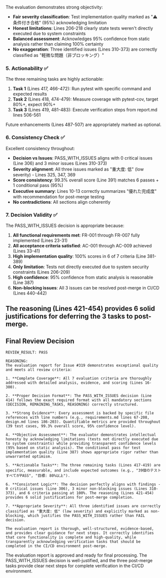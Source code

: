 The evaluation demonstrates strong objectivity:
- **Fair severity classification**: Test implementation quality marked as "⚠️ 条件付き合格" (95%) acknowledging limitation
- **Honest limitations**: Lines 206-218 clearly state tests weren't directly executed due to system constraints
- **Balanced assessment**: Acknowledges 95% confidence from static analysis rather than claiming 100% certainty
- **No exaggeration**: Three identified issues (Lines 310-373) are correctly classified as "軽微な問題（非ブロッキング）"

### 5. Actionability ✅

The three remaining tasks are highly actionable:
1. **Task 1** (Lines 417, 466-472): Run pytest with specific command and expected results
2. **Task 2** (Lines 418, 474-479): Measure coverage with pytest-cov, target 80%+, expect 90%+
3. **Task 3** (Lines 419, 481-483): Execute verification steps from report.md lines 506-561

Future enhancements (Lines 487-507) are appropriately marked as optional.

### 6. Consistency Check ✅
Excellent consistency throughout:
- **Decision vs Issues**: PASS_WITH_ISSUES aligns with 0 critical issues (Line 306) and 3 minor issues (Lines 310-373)
- **Severity alignment**: All three issues marked as "重大度: 低" (low severity) - Lines 325, 347, 369
- **Score consistency**: 99.3% overall score (Line 391) matches 6 passes + 1 conditional pass (95%)
- **Executive summary**: Lines 10-13 correctly summarizes "優れた完成度" with recommendation for post-merge testing
- **No contradictions**: All sections align coherently

### 7. Decision Validity ✅

The PASS_WITH_ISSUES decision is appropriate because:
1. **All functional requirements met**: FR-001 through FR-007 fully implemented (Lines 23-31)
2. **All acceptance criteria satisfied**: AC-001 through AC-009 achieved (Lines 33-41)
3. **High implementation quality**: 100% scores in 6 of 7 criteria (Line 381-389)
4. **Only limitation**: Tests not directly executed due to system security constraints (Lines 206-209)
5. **High confidence**: 95% confidence from static analysis is reasonable (Line 387)
6. **Non-blocking issues**: All 3 issues can be resolved post-merge in CI/CD (Lines 440-442)

The reasoning (Lines 421-454) provides 6 solid justifications for deferring the 3 tasks to post-merge.
---

## Final Review Decision

```
REVIEW_RESULT: PASS

REASONING:
The evaluation report for Issue #319 demonstrates exceptional quality and meets all review criteria:

1. **Complete Coverage**: All 7 evaluation criteria are thoroughly addressed with detailed analysis, evidence, and scoring (Lines 16-300).

2. **Proper Decision Format**: The PASS_WITH_ISSUES decision (Line 414) follows the exact required format with all mandatory sections (DECISION, REMAINING_TASKS, REASONING) correctly structured.

3. **Strong Evidence**: Every assessment is backed by specific file references with line numbers (e.g., requirements.md lines 67-208, design.md lines 186-203). Quantifiable metrics are provided throughout (39 test cases, 99.3% overall score, 95% confidence level).

4. **Objective Assessment**: The evaluator demonstrates intellectual honesty by acknowledging limitations (tests not directly executed due to system constraints) while providing transparent confidence levels (95% based on static analysis). The conditional pass for test implementation quality (Line 387) shows appropriate rigor rather than unwarranted optimism.

5. **Actionable Tasks**: The three remaining tasks (Lines 417-419) are specific, measurable, and include expected outcomes (e.g., "39個のテストすべてがPASS", "目標: 80%以上").

6. **Consistent Logic**: The decision perfectly aligns with findings - 0 critical issues (Line 306), 3 minor non-blocking issues (Lines 310-373), and 6 criteria passing at 100%. The reasoning (Lines 421-454) provides 6 solid justifications for post-merge completion.

7. **Appropriate Severity**: All three identified issues are correctly classified as "重大度: 低" (low severity) and explicitly marked as non-blocking, which justifies the PASS_WITH_ISSUES rather than FAIL decision.

The evaluation report is thorough, well-structured, evidence-based, and provides clear guidance for next steps. It correctly identifies that core functionality is complete and high-quality, while transparently acknowledging verification tasks that should be completed in the CI/CD environment post-merge.
```
The evaluation report is approved and ready for final processing. The PASS_WITH_ISSUES decision is well-justified, and the three post-merge tasks provide clear next steps for complete verification in the CI/CD environment.